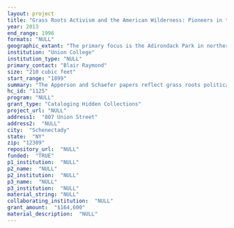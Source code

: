 ```yaml
--- 
layout: project 
title: "Grass Roots Activism and the American Wilderness: Pioneers in the Twentieth Century Adirondack Park Conservation Movement"
year: 2013
end_range: 1996
formats: "NULL"
geographic_extant: "The primary focus is the Adirondack Park in northern New York State. There is some material on the Catskills in southeastern New York included."
institution: "Union College"
institution_type: "NULL"
primary_contact: "Blair Raymond"
size: "210 cubic feet"
start_range: "1899"
summary: "The Apperson and Schaefer papers reflect grass roots political activism to conserve the Adirondack Forest Preserve and to expand the Adirondack Park from 1899 to 1996 (Apperson 1899-1963 44 cu.ft, Schaefer 1930-1996 166 cu.ft). The collections include documentation of their efforts to stop development of private or public land in the forest preserve, advocate for the expansion of conservation practices and promote the use of the land for recreation. Their correspondence reflect their influence on national figures such as Robert Marshall, founder of the Wilderness Society; Howard Zahniser, author of the 1964 Wilderness Act; as well as Louis Marshall, who drafted the legislation which protected as “forever wild” the state lands in the Adirondacks; Robert Moses, a pioneer in urban and recreational park design; and Governors Al Smith and Franklin Delano Roosevelt. The collections, spanning 100 years, comprise photographs, lantern slides and video taken to engage and persuade people to protect the Adirondacks. They also include correspondence, pamphlets, maps, meeting minutes, financial records and newsletters, slide sets, photographs, and videotape of some 20 advocacy groups formed for specific projects."
hc_id: "1125"
program: "NULL"
grant_type: "Cataloging Hidden Collections"
project_url: "NULL"
address1:  "807 Union Street"
address2:  "NULL"
city:  "Schenectady"
state:  "NY"
zip: "12309"
repository_url:  "NULL"
funded:  "TRUE"
p1_institution:  "NULL"
p2_name:  "NULL"
p2_institution:  "NULL"
p3_name:  "NULL"
p3_institution:  "NULL"
material_string: "NULL"
collaborating_institution:  "NULL"
grant_amount:  "$164,600"
material_description:  "NULL"
---
```

